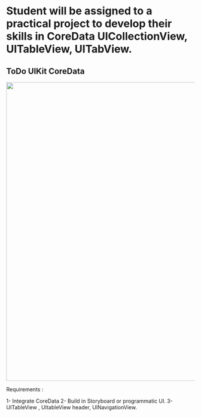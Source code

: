# Student will be assigned to a practical project to develop their skills in CoreData UICollectionView, UITableView, UITabView. 


## ToDo UIKit CoreData

<image src = https://user-images.githubusercontent.com/34104180/141277627-f8b6f019-029f-467f-b51c-513160c39c9f.PNG width="800" hieght = "800" />

Requirements : 

1- Integrate CoreData
2- Build in Storyboard or programmatic UI.
3- UITableView , UItableView header, UINavigationView. 
